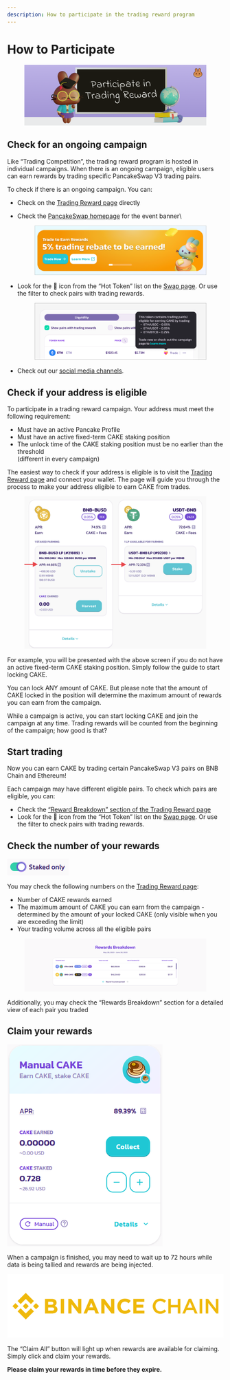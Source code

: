 ```yaml
---
description: How to participate in the trading reward program
---
```


# How to Participate

<figure><img src="../../.gitbook/assets/how-to-tradingreward.png" alt=""><figcaption></figcaption></figure>

## Check for an ongoing campaign <a href="#978733be-1ca0-4eb6-a35e-44b7f8365222" id="978733be-1ca0-4eb6-a35e-44b7f8365222"></a>

Like “Trading Competition”, the trading reward program is hosted in individual campaigns. When there is an ongoing campaign, eligible users can earn rewards by trading specific PancakeSwap V3 trading pairs.

To check if there is an ongoing campaign. You can:

* Check on the [Trading Reward page](https://pancakeswap.finance/trading-reward) directly
*   Check the [PancakeSwap homepage](https://pancakeswap.finance/) for the event banner\


    <figure><img src="../../.gitbook/assets/rebate-homepage.png" alt=""><figcaption></figcaption></figure>
*   Look for the 💝 icon from the “Hot Token” list on the [Swap page](https://pancakeswap.finance/swap). Or use the filter to check pairs with trading rewards.

    <figure><img src="../../.gitbook/assets/image (72).png" alt=""><figcaption></figcaption></figure>
* Check out our [social media channels](../../ecosystem-and-partnerships/contact-us/telegram.md).

## Check if your address is eligible <a href="#ced8a6c5-803a-4a60-80d0-44e823571d84" id="ced8a6c5-803a-4a60-80d0-44e823571d84"></a>

To participate in a trading reward campaign. Your address must meet the following requirement:

* Must have an active Pancake Profile
* Must have an active fixed-term CAKE staking position
* The unlock time of the CAKE staking position must be no earlier than the threshold \
  (different in every campaign)

The easiest way to check if your address is eligible is to visit the [Trading Reward page](https://pancakeswap.finance/trading-reward) and connect your wallet. The page will guide you through the process to make your address eligible to earn CAKE from trades.

<figure><img src="../../.gitbook/assets/image (33).png" alt=""><figcaption></figcaption></figure>

For example, you will be presented with the above screen if you do not have an active fixed-term CAKE staking position. Simply follow the guide to start locking CAKE.

You can lock ANY amount of CAKE. But please note that the amount of CAKE locked in the position will determine the maximum amount of rewards you can earn from the campaign.

While a campaign is active, you can start locking CAKE and join the campaign at any time. Trading rewards will be counted from the beginning of the campaign; how good is that?

## Start trading <a href="#5be1710d-25f3-485d-8184-91015c4dceca" id="5be1710d-25f3-485d-8184-91015c4dceca"></a>

Now you can earn CAKE by trading certain PancakeSwap V3 pairs on BNB Chain and Ethereum!

Each campaign may have different eligible pairs. To check which pairs are eligible, you can:

* Check the [“Reward Breakdown” section of the Trading Reward page](https://pancakeswap.finance/trading-reward#rewards-breakdown)
* Look for the 💝 icon from the “Hot Token” list on the [Swap page](https://pancakeswap.finance/swap). Or use the filter to check pairs with trading rewards.

## Check the number of your rewards <a href="#7d7c7391-5454-4fa7-8928-c79885a00875" id="7d7c7391-5454-4fa7-8928-c79885a00875"></a>

![](<../../.gitbook/assets/image (34).png>)

You may check the following numbers on the [Trading Reward page](https://pancakeswap.finance/trading-reward):

* Number of CAKE rewards earned
* The maximum amount of CAKE you can earn from the campaign - determined by the amount of your locked CAKE (only visible when you are exceeding the limit)
* Your trading volume across all the eligible pairs

<figure><img src="../../.gitbook/assets/image (67).png" alt=""><figcaption></figcaption></figure>

Additionally, you may check the “Rewards Breakdown” section for a detailed view of each pair you traded

## Claim your rewards <a href="#5a0d1633-dba9-46c0-919c-77fee912f986" id="5a0d1633-dba9-46c0-919c-77fee912f986"></a>

![](<../../.gitbook/assets/image (29).png>)

When a campaign is finished, you may need to wait up to 72 hours while data is being tallied and rewards are being injected.

![](<../../.gitbook/assets/image (39).png>)

The “Claim All” button will light up when rewards are available for claiming. Simply click and claim your rewards.

**Please claim your rewards in time before they expire.**
